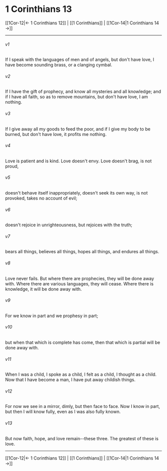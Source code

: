 # 1 Corinthians 13

[[1Cor-12|← 1 Corinthians 12]] | [[1 Corinthians]] | [[1Cor-14|1 Corinthians 14 →]]
***



###### v1 
If I speak with the languages of men and of angels, but don't have love, I have become sounding brass, or a clanging cymbal. 

###### v2 
If I have the gift of prophecy, and know all mysteries and all knowledge; and if I have all faith, so as to remove mountains, but don't have love, I am nothing. 

###### v3 
If I give away all my goods to feed the poor, and if I give my body to be burned, but don't have love, it profits me nothing. 

###### v4 
Love is patient and is kind. Love doesn't envy. Love doesn't brag, is not proud, 

###### v5 
doesn't behave itself inappropriately, doesn't seek its own way, is not provoked, takes no account of evil; 

###### v6 
doesn't rejoice in unrighteousness, but rejoices with the truth; 

###### v7 
bears all things, believes all things, hopes all things, and endures all things. 

###### v8 
Love never fails. But where there are prophecies, they will be done away with. Where there are various languages, they will cease. Where there is knowledge, it will be done away with. 

###### v9 
For we know in part and we prophesy in part; 

###### v10 
but when that which is complete has come, then that which is partial will be done away with. 

###### v11 
When I was a child, I spoke as a child, I felt as a child, I thought as a child. Now that I have become a man, I have put away childish things. 

###### v12 
For now we see in a mirror, dimly, but then face to face. Now I know in part, but then I will know fully, even as I was also fully known. 

###### v13 
But now faith, hope, and love remain--these three. The greatest of these is love.

***
[[1Cor-12|← 1 Corinthians 12]] | [[1 Corinthians]] | [[1Cor-14|1 Corinthians 14 →]]

